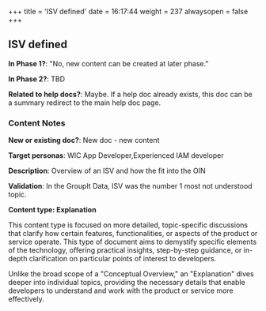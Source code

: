 +++
title = 'ISV defined'
date = 16:17:44
weight = 237
alwaysopen = false
+++

## ISV defined

**In Phase 1?**: "No, new content can be created at later phase."

**In Phase 2?**: TBD

**Related to help docs?**: Maybe. If a help doc already exists, this doc can be a summary redirect to the main help doc page.



### Content Notes

**New or existing doc?**: New doc - new content

**Target personas**: WIC App Developer,Experienced IAM developer

**Description**: Overview of an ISV and how the fit into the OIN

**Validation**: In the GroupIt Data, ISV was the number 1 most not understood topic.

**Content type: Explanation**

This content type is focused on more detailed, topic-specific discussions that clarify how certain features, functionalities, or aspects of the product or service operate. This type of document aims to demystify specific elements of the technology, offering practical insights, step-by-step guidance, or in-depth clarification on particular points of interest to developers. 

Unlike the broad scope of a "Conceptual Overview," an "Explanation" dives deeper into individual topics, providing the necessary details that enable developers to understand and work with the product or service more effectively.


